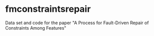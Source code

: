 # fmconstraintsrepair
Data set and code for the paper "A Process for Fault-Driven Repair of Constraints Among Features"

